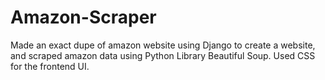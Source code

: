 # Amazon-Scraper
Made an exact dupe of amazon website using Django to create a website, and scraped amazon data using Python Library Beautiful Soup. Used CSS for the frontend UI.
